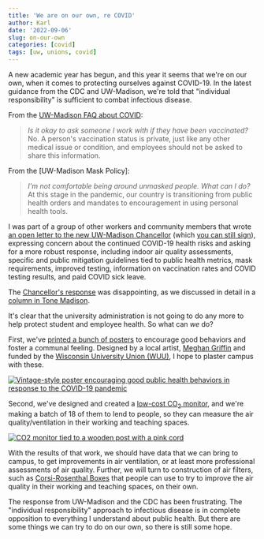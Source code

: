 ```yaml
---
title: 'We are on our own, re COVID'
author: Karl
date: '2022-09-06'
slug: on-our-own
categories: [covid]
tags: [uw, unions, covid]
---
```


A new academic year has begun, and this year it seems that we're on
our own, when it comes to protecting ourselves against COVID-19.
In the latest guidance from the CDC and UW-Madison, we're told that
"individual responsibility" is sufficient to combat infectious
disease.

From the [UW-Madison FAQ about
COVID](https://covidresponse.wisc.edu/faq/):

> _Is it okay to ask someone I work with if they have been vaccinated?_
> No. A person's vaccination status is private, just like any other
> medical issue or condition, and employees should not be asked to
> share this information.

From the [UW-Madison Mask Policy]:

> _I'm not comfortable being around unmasked people. What can I do?_
> At this stage in the pandemic, our country is transitioning from
> public health orders and mandates to encouragement in using personal
> health tools.

I was part of a group of other workers and community members that
wrote [an open letter to the new UW-Madison Chancellor](https://bit.ly/uwcovidletter)
(which [you can still sign](https://forms.gle/P7jjjqb9yjRiFoQm6)),
expressing concern about the continued COVID-19 health risks and
asking for a more robust response, including indoor air quality
assessments, specific and public mitigation guidelines tied to public
health metrics, mask requirements, improved testing, information on
vaccination rates and COVID testing results, and paid COVID sick leave.

The [Chancellor's
response](https://drive.google.com/file/d/1lmqhxdUUzr_mdE5n1sgTJqlvY_naqXR4/view?usp=sharing)
was disappointing, as we discussed in detail in a [column in Tone
Madison](https://tonemadison.com/articles/guest-column-under-mnookin-uw-madison-is-repeating-its-covid-19-mistakes/).

It's clear that the university administration is not going to do any
more to help protect student and employee health. So what can _we_ do?

First, we've [printed a bunch of posters]() to encourage good behaviors
and foster a communal feeling. Designed by a local artist, [Meghan
Griffin](https://meghangriffin.com) and funded by the [Wisconsin
University Union (WUU)](http://wuu.info), I hope to plaster campus
with these.

[![Vintage-style poster encouraging good public health behaviors in response to the COVID-19 pandemic](http://www.wuu.info/wp-content/uploads/2022/09/covid_poster_small.png)](http://www.wuu.info/wp-content/uploads/2022/09/covid_poster.png)

Second, we've designed and created a [low-cost CO<sub>2</sub>
monitor](https://karlduino.org/CO2monitor), and we're making a batch
of 18 of them to lend to people, so they can measure the air
quality/ventilation in their working and teaching spaces.

[![CO2 monitor tied to a wooden post with a pink cord](https://karlduino.org/CO2monitor/docs/pics/co2monitor_sm.jpg)](https://karlduino.org/CO2monitor/docs/pics/co2monitor.jpg)

With the results of that work, we should have data that we can bring
to campus, to get improvements in air ventilation, or at least more
professional assessments of air quality. Further, we will turn to
construction of air filters, such as [Corsi-Rosenthal
Boxes](https://cleanaircrew.org/box-fan-filters/) that people can use
to try to improve the air quality in their working and teaching
spaces, on their own.

The response from UW-Madison and the CDC has been frustrating. The
"individual responsibility" approach to infectious disease is in
complete opposition to everything I understand about public health.
But there are some things we can try to do on our own, so there is
still some hope.
